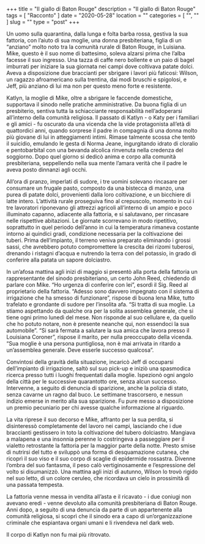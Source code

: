 +++
title = "Il giallo di Baton Rouge"
description = "Il giallo di Baton Rouge"
tags = [ "Racconto" ]
date = "2020-05-28"
location = ""
categories = [
  "",
  ""
]
slug = ""
type = "post"
+++

Un uomo sulla quarantina, dalla lunga e folta barba rossa, gestiva la sua fattoria, con l’aiuto di sua moglie, una donna presbiteriana, figlia di un “anziano” molto noto tra la comunità rurale di Baton Rouge, in Luisiana. Mike, questo è il suo nome di battesimo, soleva alzarsi prima che l’alba facesse il suo ingresso. Una tazza di caffe nero bollente e un paio di bagel imburrati per iniziare la sua giornata nei campi dove coltivava patate dolci. Aveva a disposizione due braccianti per sbrigare i lavori più faticosi: Wilson, un ragazzo afroamericano sulla trentina, dai modi bruschi e spigolosi, e Jeff, più anziano di lui ma non per questo meno forte e resistente. 

Katlyn, la moglie di Mike, oltre a sbrigare le faccende domestiche, supportava il sinodo nelle pratiche amministrative. Da buona figlia di un presbiterio, sentiva tutta la schiacciante responsabilità nell’adoperarsi all’interno della comunità religiosa.  Il passato di Katlyn - o Katy per i familiari e gli amici - fu oscurato da una vicenda che la vide protagonista all’età di quattordici anni, quando sorprese il padre in compagnia di una donna molto più giovane di lui in atteggiamenti intimi. Rimase talmente scossa che tentò il suicidio, emulando le gesta di Norma Jeane, ingurgitando idrato di cloralio e pentobarbital con una bevanda alcolica rinvenuta nella credenza del soggiorno. Dopo quel giorno si dedicò anima e corpo alla comunità presbiteriana, seppellendo nella sua mente l’amara verità che il padre le aveva posto dinnanzi agli occhi. 

All’ora di pranzo, imperlati di sudore, i tre uomini solevano rincasare per consumare un frugale pasto, composto da una bistecca di manzo, una purea di patate dolci, provenienti dalla loro coltivazione, e un bicchiere di latte intero. L’attività rurale proseguiva fino al crepuscolo, momento in cui i tre lavoratori riponevano gli attrezzi agricoli all’interno di un ampio e poco illuminato capanno, adiacente alla fattoria, e si salutavano, per rincasare nelle rispettive abitazioni.  Le giornate scorrevano in modo ripetitivo, soprattutto in quel periodo dell’anno in cui la temperatura rimaneva costante intorno ai quindici gradi, condizione necessaria per la coltivazione dei tuberi. Prima dell’impianto, il terreno veniva preparato eliminando i grossi sassi, che avrebbero potuto compromettere la crescita dei rizomi tuberosi, drenando i ristagni d’acqua e nutrendo la terra con del potassio, in grado di conferire alla patata un sapore dolciastro. 

In un’afosa mattina agli inizi di maggio si presentò alla porta della fattoria un rappresentante del sinodo presbiteriano,  un certo John Reed, chiedendo di parlare con Mike. “Ho urgenza di conferire con lei”, esordì il Sig. Reed al proprietario della fattoria. “Adesso sono davvero impegnato con il sistema di irrigazione che ha smesso di funzionare”, rispose di buona lena Mike, tutto trafelato e grondante di sudore per l’insolita afa. “Si tratta di sua moglie. La stiamo aspettando da qualche ora per la solita assemblea generale, che si tiene ogni primo lunedì del mese. Non risponde al suo cellulare e, da quello che ho potuto notare, non è presente neanche qui, non essendoci la sua automobile”. “Si sarà fermata a salutare la sua amica che lavora presso il Louisiana Coroner”, rispose il marito, per nulla  preoccupato della vicenda. “Sua moglie è una persona puntigliosa, non è mai arrivata in ritardo a un’assemblea generale. Deve esserle successo qualcosa”. 

Convintosi della gravità della situazione, incaricò Jeff di occuparsi dell’impianto di irrigazione, saltò sul suo pick-up e iniziò una spasmodica ricerca presso tutti i luoghi frequentati dalla moglie. Ispezionò ogni angolo della città per le successive quarantotto ore, senza alcun successo.  Intervenne, a seguito di denuncia di sparizione, anche la polizia di stato, senza cavarne un ragno dal buco. Le settimane trascorsero, e nessun indizio emerse in merito alla sua sparizione. Fu pure messo a disposizione un premio pecuniario per chi avesse qualche informazione al riguardo.   

La vita riprese il suo decorso e Mike, affranto per la sua perdita, si disinteressò completamente del lavoro nei campi, lasciando che i due braccianti gestissero in toto la coltivazione del tubero dolciastro. Mangiava a malapena e una insonnia perenne lo costringeva a passeggiare per il vialetto retrostante la fattoria per la maggior parte della notte. Presto smise di nutrirsi del tutto e sviluppò una forma di desquamazione cutanea, che ricoprì il suo viso e il suo corpo di scaglie di epidermide rossastra. Divenne l’ombra del suo fantasma, il peso calò vertiginosamente e l’espressione del volto si disumanizzò. Una mattina agli inizi di autunno, Wilson lo trovò rigido nel suo letto, di un colore ceruleo, che ricordava un cielo in prossimità di una passata tempesta. 

La fattoria venne messa in vendita all’asta e il ricavato - i due coniugi non avevano eredi -  venne devoluto alla comunità presbiteriana di Baton Rouge.  Anni dopo, a seguito di una denuncia da parte di un appartenente alla comunità religiosa,  si scoprì che il sinodo era a capo di un’organizzazione criminale che espiantava organi umani e li rivendeva nel dark web.  

Il corpo di Katlyn non fu mai più ritrovato. 
